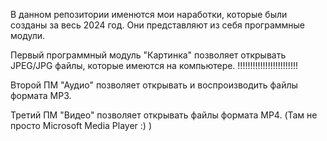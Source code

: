 В данном репозитории именются мои наработки, которые были созданы за весь 2024 год. Они представляют из себя программные модули.

Первый программный модуль "Картинка" позволяет открывать JPEG/JPG файлы, которые имеются на компьютере. !!!!!!!!!!!!!!!!!!!!!!!!

Второй ПМ "Аудио" позволяет открывать и воспроизводить файлы формата MP3. 

Третий ПМ "Видео" позволяет открывать файлы формата MP4. (Там не просто Microsoft Media Player :) ) 

